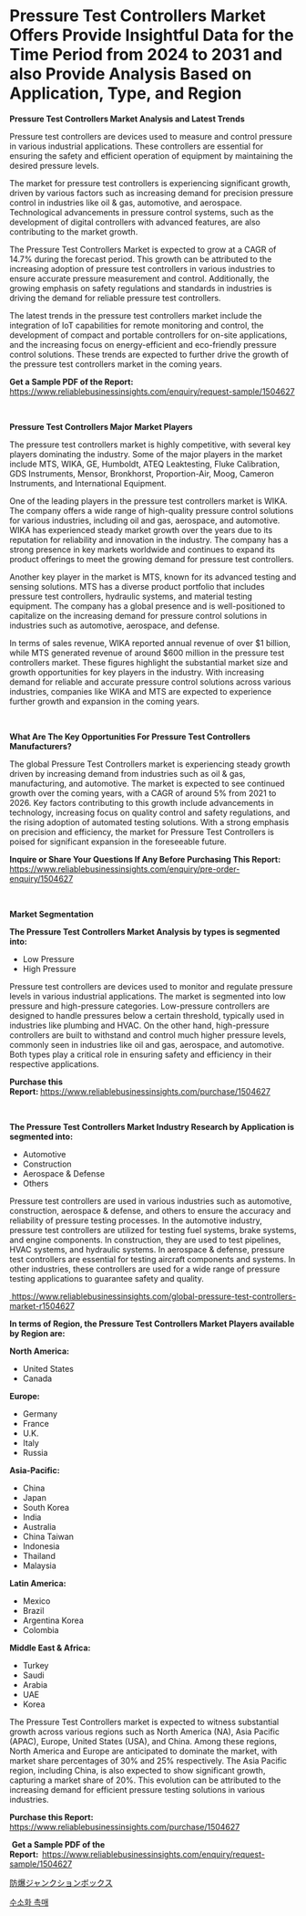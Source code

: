 <p><h1>Pressure Test Controllers Market Offers Provide Insightful Data for the Time Period from 2024 to 2031 and also Provide Analysis Based on Application, Type, and Region</h1></p><p><strong>Pressure Test Controllers Market Analysis and Latest Trends</strong></p>
<p><p>Pressure test controllers are devices used to measure and control pressure in various industrial applications. These controllers are essential for ensuring the safety and efficient operation of equipment by maintaining the desired pressure levels.</p><p>The market for pressure test controllers is experiencing significant growth, driven by various factors such as increasing demand for precision pressure control in industries like oil & gas, automotive, and aerospace. Technological advancements in pressure control systems, such as the development of digital controllers with advanced features, are also contributing to the market growth.</p><p>The Pressure Test Controllers Market is expected to grow at a CAGR of 14.7% during the forecast period. This growth can be attributed to the increasing adoption of pressure test controllers in various industries to ensure accurate pressure measurement and control. Additionally, the growing emphasis on safety regulations and standards in industries is driving the demand for reliable pressure test controllers.</p><p>The latest trends in the pressure test controllers market include the integration of IoT capabilities for remote monitoring and control, the development of compact and portable controllers for on-site applications, and the increasing focus on energy-efficient and eco-friendly pressure control solutions. These trends are expected to further drive the growth of the pressure test controllers market in the coming years.</p></p>
<p><strong>Get a Sample PDF of the Report:&nbsp;</strong> <a href="https://www.reliablebusinessinsights.com/enquiry/request-sample/1504627">https://www.reliablebusinessinsights.com/enquiry/request-sample/1504627</a></p>
<p>&nbsp;</p>
<p><strong>Pressure Test Controllers Major Market Players</strong></p>
<p><p>The pressure test controllers market is highly competitive, with several key players dominating the industry. Some of the major players in the market include MTS, WIKA, GE, Humboldt, ATEQ Leaktesting, Fluke Calibration, GDS Instruments, Mensor, Bronkhorst, Proportion-Air, Moog, Cameron Instruments, and International Equipment.</p><p>One of the leading players in the pressure test controllers market is WIKA. The company offers a wide range of high-quality pressure control solutions for various industries, including oil and gas, aerospace, and automotive. WIKA has experienced steady market growth over the years due to its reputation for reliability and innovation in the industry. The company has a strong presence in key markets worldwide and continues to expand its product offerings to meet the growing demand for pressure test controllers.</p><p>Another key player in the market is MTS, known for its advanced testing and sensing solutions. MTS has a diverse product portfolio that includes pressure test controllers, hydraulic systems, and material testing equipment. The company has a global presence and is well-positioned to capitalize on the increasing demand for pressure control solutions in industries such as automotive, aerospace, and defense.</p><p>In terms of sales revenue, WIKA reported annual revenue of over $1 billion, while MTS generated revenue of around $600 million in the pressure test controllers market. These figures highlight the substantial market size and growth opportunities for key players in the industry. With increasing demand for reliable and accurate pressure control solutions across various industries, companies like WIKA and MTS are expected to experience further growth and expansion in the coming years.</p></p>
<p>&nbsp;</p>
<p><strong>What Are The Key Opportunities For Pressure Test Controllers Manufacturers?</strong></p>
<p><p>The global Pressure Test Controllers market is experiencing steady growth driven by increasing demand from industries such as oil & gas, manufacturing, and automotive. The market is expected to see continued growth over the coming years, with a CAGR of around 5% from 2021 to 2026. Key factors contributing to this growth include advancements in technology, increasing focus on quality control and safety regulations, and the rising adoption of automated testing solutions. With a strong emphasis on precision and efficiency, the market for Pressure Test Controllers is poised for significant expansion in the foreseeable future.</p></p>
<p><strong>Inquire or Share Your Questions If Any Before Purchasing This Report:</strong> <a href="https://www.reliablebusinessinsights.com/enquiry/pre-order-enquiry/1504627">https://www.reliablebusinessinsights.com/enquiry/pre-order-enquiry/1504627</a></p>
<p>&nbsp;</p>
<p><strong>Market Segmentation</strong></p>
<p><strong>The Pressure Test Controllers Market Analysis by types is segmented into:</strong></p>
<p><ul><li>Low Pressure</li><li>High Pressure</li></ul></p>
<p><p>Pressure test controllers are devices used to monitor and regulate pressure levels in various industrial applications. The market is segmented into low pressure and high-pressure categories. Low-pressure controllers are designed to handle pressures below a certain threshold, typically used in industries like plumbing and HVAC. On the other hand, high-pressure controllers are built to withstand and control much higher pressure levels, commonly seen in industries like oil and gas, aerospace, and automotive. Both types play a critical role in ensuring safety and efficiency in their respective applications.</p></p>
<p><strong>Purchase this Report:&nbsp;</strong><a href="https://www.reliablebusinessinsights.com/purchase/1504627">https://www.reliablebusinessinsights.com/purchase/1504627</a></p>
<p>&nbsp;</p>
<p><strong>The Pressure Test Controllers Market Industry Research by Application is segmented into:</strong></p>
<p><ul><li>Automotive</li><li>Construction</li><li>Aerospace & Defense</li><li>Others</li></ul></p>
<p><p>Pressure test controllers are used in various industries such as automotive, construction, aerospace & defense, and others to ensure the accuracy and reliability of pressure testing processes. In the automotive industry, pressure test controllers are utilized for testing fuel systems, brake systems, and engine components. In construction, they are used to test pipelines, HVAC systems, and hydraulic systems. In aerospace & defense, pressure test controllers are essential for testing aircraft components and systems. In other industries, these controllers are used for a wide range of pressure testing applications to guarantee safety and quality.</p></p>
<p><a href="https://www.reliablebusinessinsights.com/global-pressure-test-controllers-market-r1504627">&nbsp;https://www.reliablebusinessinsights.com/global-pressure-test-controllers-market-r1504627</a></p>
<p><strong>In terms of Region, the Pressure Test Controllers Market Players available by Region are:</strong></p>
<p>
    <p> <strong> North America: </strong>
        <ul>
            <li>United States</li>
            <li>Canada</li>
        </ul>
        </p> 
    <p> <strong> Europe: </strong>
        <ul>
            <li>Germany</li>
            <li>France</li>
            <li>U.K.</li>
            <li>Italy</li>
            <li>Russia</li>
        </ul>
        </p> 
    <p> <strong> Asia-Pacific: </strong>
        <ul>
            <li>China</li>
            <li>Japan</li>
            <li>South Korea</li>
            <li>India</li>
            <li>Australia</li>
            <li>China Taiwan</li>
            <li>Indonesia</li>
            <li>Thailand</li>
            <li>Malaysia</li>
        </ul>
        </p> 
    <p> <strong> Latin America: </strong>
        <ul>
            <li>Mexico</li>
            <li>Brazil</li>
            <li>Argentina Korea</li>
            <li>Colombia</li>
        </ul>
        </p> 
    <p> <strong> Middle East & Africa: </strong>
        <ul>
            <li>Turkey</li>
            <li>Saudi</li>
            <li>Arabia</li>
            <li>UAE</li>
            <li>Korea</li>
        </ul>
    </p>
    </p>
<p><p>The Pressure Test Controllers market is expected to witness substantial growth across various regions such as North America (NA), Asia Pacific (APAC), Europe, United States (USA), and China. Among these regions, North America and Europe are anticipated to dominate the market, with market share percentages of 30% and 25% respectively. The Asia Pacific region, including China, is also expected to show significant growth, capturing a market share of 20%. This evolution can be attributed to the increasing demand for efficient pressure testing solutions in various industries.</p></p>
<p><strong>Purchase this Report: </strong><a href="https://www.reliablebusinessinsights.com/purchase/1504627">https://www.reliablebusinessinsights.com/purchase/1504627</a></p>
<p>&nbsp;<strong>Get a Sample PDF of the Report:&nbsp;&nbsp;</strong><a href="https://www.reliablebusinessinsights.com/enquiry/request-sample/1504627">https://www.reliablebusinessinsights.com/enquiry/request-sample/1504627</a></p>
<p><strong></strong></p>
<p><p><a href="https://github.com/moulafa/Market-Research-Report-List-1/blob/main/801877995119.md">防爆ジャンクションボックス</a></p><p><a href="https://github.com/RickyMetzDVM/Market-Research-Report-List-1/blob/main/290767486765.md">수소화 촉매</a></p></p>